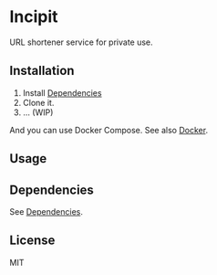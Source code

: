 # Incipit

URL shortener service for private use.


## Installation

1. Install [Dependencies](./docs/docker.md)
1. Clone it.
1. ... (WIP)

And you can use Docker Compose.
See also [Docker](./docs/docker.md).

## Usage



## Dependencies

See [Dependencies](./docs/dependencies.md).


## License

MIT
